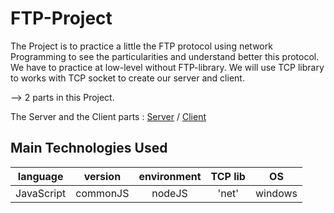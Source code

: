 # FTP-Project
The Project is to practice a little the FTP protocol using network Programming to see the particularities and understand better this protocol. We have to practice at low-level without FTP-library. We will use TCP library to works with TCP socket to create our server and client.

--> 2 parts in this Project.

The Server and the Client parts : [Server](Server/server.md)  / [Client](Client/client.md)

## Main Technologies Used 

| language | version | environment | TCP lib | OS
| :---: | :---: |:---: | :---: | :---: |
| JavaScript | commonJS | nodeJS | 'net' | windows |

